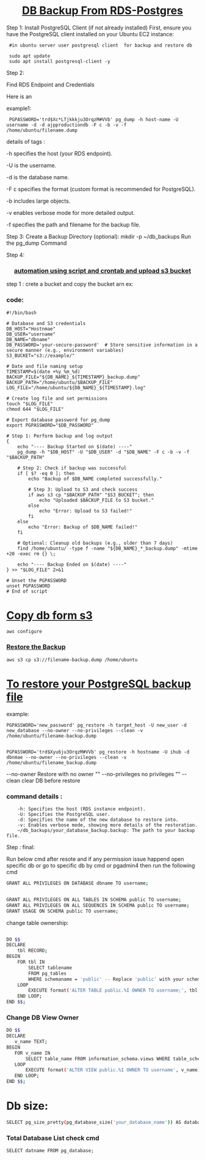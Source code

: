 <h1 style="text-align: center;"><u>DB Backup From RDS-Postgres</u></h1>

Step 1: 
     Install PostgreSQL Client (if not already installed)
     First, ensure you have the PostgreSQL client installed on your Ubuntu EC2 instance:

     #in ubuntu server user postgresql client  for backup and restore db 

     sudo apt update
     sudo apt install postgresql-client -y

Step 2:

Find RDS Endpoint and Credentials

Here is an
 

example1:

     PGPASSWORD='trd$Xc*LTjkkkju3OrqzM#VVb' pg_dump -h host-name -U username -d -d ajpproductiondb -F c -b -v -f /home/ubuntu/filename.dump





details of  tags :

-h specifies the host (your RDS endpoint).

-U is the username.

-d is the database name.

-F c specifies the format (custom format is recommended for PostgreSQL).

-b includes large objects.

-v enables verbose mode for more detailed output.

-f specifies the path and filename for the backup file.


Step 3: 
     Create a Backup Directory (optional):
     mkdir -p ~/db_backups
     Run the pg_dump Command



Step 4:

<h3 style="text-align: center;"><u>automation using script and crontab and upload s3 bucket</u></h3>

step 1 :
     crete a bucket and  copy the bucket arn 
     ex:

<h3>code:</h3>

    #!/bin/bash

    # Database and S3 credentials
    DB_HOST="Hostnmae"
    DB_USER="username"
    DB_NAME="dbname"
    DB_PASSWORD='your-secure-password'  # Store sensitive information in a secure manner (e.g., environment variables)
    S3_BUCKET="s3://example/"

    # Date and file naming setup
    TIMESTAMP=$(date +%y_%m_%d)
    BACKUP_FILE="${DB_NAME}_${TIMESTAMP}_backup.dump"
    BACKUP_PATH="/home/ubuntu/$BACKUP_FILE"
    LOG_FILE="/home/ubuntu/${DB_NAME}_${TIMESTAMP}.log"

    # Create log file and set permissions
    touch "$LOG_FILE"
    chmod 644 "$LOG_FILE"

    # Export database password for pg_dump
    export PGPASSWORD="$DB_PASSWORD"

    # Step 1: Perform backup and log output
    {
        echo "---- Backup Started on $(date) ----"
        pg_dump -h "$DB_HOST" -U "$DB_USER" -d "$DB_NAME" -F c -b -v -f "$BACKUP_PATH"

        # Step 2: Check if backup was successful
        if [ $? -eq 0 ]; then
            echo "Backup of $DB_NAME completed successfully."

            # Step 3: Upload to S3 and check success
            if aws s3 cp "$BACKUP_PATH" "$S3_BUCKET"; then
                echo "Uploaded $BACKUP_FILE to S3 bucket."
            else
                echo "Error: Upload to S3 failed!"
            fi
        else
            echo "Error: Backup of $DB_NAME failed!"
        fi

        # Optional: Cleanup old backups (e.g., older than 7 days)
        find /home/ubuntu/ -type f -name "${DB_NAME}_*_backup.dump" -mtime +20 -exec rm {} \;

        echo "---- Backup Ended on $(date) ----"
    } >> "$LOG_FILE" 2>&1

    # Unset the PGPASSWORD
    unset PGPASSWORD
    # End of script


<h1><u> Copy db form s3</u></h1>

    aws configure

<h3><u>Restore the Backup</u></h3>

    aws s3 cp s3://filename-backup.dump /home/ubuntu


<h1><u> To restore your PostgreSQL backup file</u></h1>

example:

    PGPASSWORD='new_password' pg_restore -h target_host -U new_user -d new_database --no-owner --no-privileges --clean -v /home/ubuntu/filename-backup.dump


    PGPASSWORD='trd$Xyu6ju3OrqzM#VVb' pg_restore -h hostname -U ihub -d dbnmae --no-owner --no-privileges --clean -v /home/ubuntu/filename_backup.dump
--no-owner Restore with no owner "" --no-privileges no privileges "" --clean clear  DB before  restore 

<h3>command details :</h3>

        -h: Specifies the host (RDS instance endpoint).
        -U: Specifies the PostgreSQL user.
        -d: Specifies the name of the new database to restore into.
        -v: Enables verbose mode, showing more details of the restoration.
        ~/db_backups/your_database_backup.backup: The path to your backup file.


   

Step : final:

 Run below cmd after resote and if any permission issue happend 
open specific db or go to specific db by cmd or  pgadmin4 then run the following cmd 

 ```bash
 GRANT ALL PRIVILEGES ON DATABASE dbname TO username;


GRANT ALL PRIVILEGES ON ALL TABLES IN SCHEMA public TO username;
GRANT ALL PRIVILEGES ON ALL SEQUENCES IN SCHEMA public TO username;
GRANT USAGE ON SCHEMA public TO username;

```



change table  ownership:

```bash

DO $$
DECLARE
    tbl RECORD;
BEGIN
    FOR tbl IN 
        SELECT tablename 
        FROM pg_tables 
        WHERE schemaname = 'public' -- Replace 'public' with your schema name if different
    LOOP
        EXECUTE format('ALTER TABLE public.%I OWNER TO username;', tbl.tablename);
    END LOOP;
END $$;
```


<h3>Change DB View Owner  </h3>

 ```bash
DO $$ 
DECLARE 
    v_name TEXT;
BEGIN 
    FOR v_name IN 
        SELECT table_name FROM information_schema.views WHERE table_schema = 'public'
    LOOP 
        EXECUTE format('ALTER VIEW public.%I OWNER TO username', v_name);
    END LOOP;
END $$;

```

# Db size:

```bash
SELECT pg_size_pretty(pg_database_size('your_database_name')) AS database_size;
```

<h3> Total Database List check cmd</h3>

    SELECT datname FROM pg_database;
